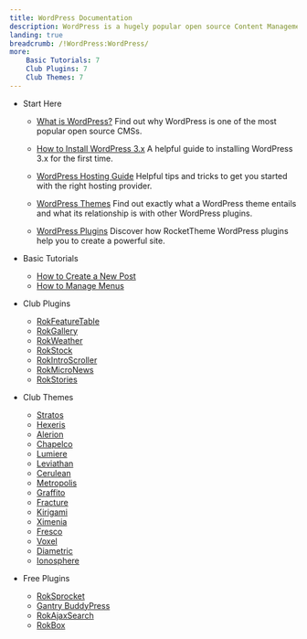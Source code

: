 ```yaml
---
title: WordPress Documentation
description: WordPress is a hugely popular open source Content Management System (CMS). This section enables you to find out more about WordPress and how to use it with RocketTheme Themes and Plugins.
landing: true
breadcrumb: /!WordPress:WordPress/
more:
	Basic Tutorials: 7
	Club Plugins: 7
	Club Themes: 7
---
```


* Start Here

	- [What is WordPress?](start/)
	  Find out why WordPress is one of the most popular open source CMSs.

	- [How to Install WordPress 3.x](start/install_wordpress_3x.md)
	  A helpful guide to installing WordPress 3.x for the first time.

	- [WordPress Hosting Guide](../hosting/wordpress.md)
	  Helpful tips and tricks to get you started with the right hosting provider.

	- [WordPress Themes](start/themes.md)
	  Find out exactly what a WordPress theme entails and what its relationship is with other WordPress plugins.

	- [WordPress Plugins](start/plugins.md)
	  Discover how RocketTheme WordPress plugins help you to create a powerful site.

<!-- -->

* Basic Tutorials

	- [How to Create a New Post](start/post.md)
	- [How to Manage Menus](start/menus.md)

<!-- -->

* Club Plugins


	- [RokFeatureTable](plugins/rokfeaturetable/)
	- [RokGallery](plugins/rokgallery/)
	- [RokWeather](plugins/rokweather/)
	- [RokStock](plugins/rokstock/)
	- [RokIntroScroller](plugins/rokintroscroller)
	- [RokMicroNews](plugins/rokmicronews)
	- [RokStories](plugins/rokstories)

<!-- -->

* Club Themes
	
	- [Stratos](themes/stratos)
	- [Hexeris](themes/hexeris)
	- [Alerion](themes/alerion)
	- [Chapelco](themes/chapelco)
	- [Lumiere](themes/lumiere)
	- [Leviathan](themes/leviathan)
	- [Cerulean](themes/cerulean)
	- [Metropolis](themes/metropolis)
	- [Graffito](themes/graffito)
	- [Fracture](themes/fracture)
	- [Kirigami](themes/kirigami)
	- [Ximenia](themes/ximenia)
	- [Fresco](themes/fresco)
	- [Voxel](themes/voxel)
	- [Diametric](themes/diametric)
	- [Ionosphere](themes/ionosphere)

<!-- -->

* Free Plugins

	- [RokSprocket](plugins/roksprocket/)
	- [Gantry BuddyPress](plugins/gantrybuddypress/)
	- [RokAjaxSearch](plugins/rokajaxsearch/)
	- [RokBox](plugins/rokbox/)


